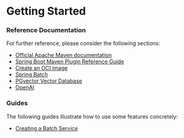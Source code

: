 # Getting Started

### Reference Documentation
For further reference, please consider the following sections:

* [Official Apache Maven documentation](https://maven.apache.org/guides/index.html)
* [Spring Boot Maven Plugin Reference Guide](https://docs.spring.io/spring-boot/docs/3.3.0/maven-plugin/reference/html/)
* [Create an OCI image](https://docs.spring.io/spring-boot/docs/3.3.0/maven-plugin/reference/html/#build-image)
* [Spring Batch](https://docs.spring.io/spring-boot/docs/3.3.0/reference/htmlsingle/index.html#howto.batch)
* [PGvector Vector Database](https://docs.spring.io/spring-ai/reference/api/vectordbs/pgvector.html)
* [OpenAI](https://docs.spring.io/spring-ai/reference/api/clients/openai-chat.html)

### Guides
The following guides illustrate how to use some features concretely:

* [Creating a Batch Service](https://spring.io/guides/gs/batch-processing/)

